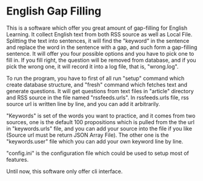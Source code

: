 # English Gap Filling

This is a software which offer you great amount of gap-filling for English Learning. It collect English text from both RSS source as well as Local File. Splitting the text into sentences, it will find the "keyword" in the sentence and replace the word in the sentence with a gap, and such form a gap-filling sentence. It will offer you four possible options and you have to pick one to fill in. If you fill right, the question will be removed from database, and if you pick the wrong one, it will record it into a log file, that is, "wrong.log".

To run the program, you have to first of all run "setup" command which create database structure, and "fresh" command which fetches text and generate questions. It will get questions from text files in "article" directory and RSS source in the file named "rssfeeds.urls". In rssfeeds.urls file, rss source url is written line by line, and you can add it arbitrarily. 

"Keywords" is set of the words you want to practice, and it comes from two sources, one is the default 100 propositions which is pulled from the the url in "keywords.urls" file, and you can add your source into the file if you like (Source url must be return JSON Array File). The other one is the "keywords.user" file which you can add your own keyword line by line.

"config.ini" is the configuration file which could be used to setup most of features.

Until now, this software only offer cli interface.
